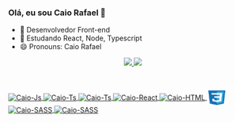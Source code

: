 ### Olá, eu sou Caio Rafael 👋



- 🔭 Desenvolvedor Front-end 
- 🌱 Estudando React, Node, Typescript
- 😄 Pronouns: Caio Rafael

<div align="center">
  <a href="https://github.com/caioRafael">
  <img height="180em" src="https://github-readme-stats.vercel.app/api?username=caioRafael&show_icons=true&theme=tokyonight&include_all_commits=true&count_private=true"/>
  <img height="180em" src="https://github-readme-stats.vercel.app/api/top-langs/?username=caioRafael&layout=compact&langs_count=7&theme=tokyonight"/>
</div>
  
  ##
  
  
<div style="display: inline_block"><br>
  <img align="center" alt="Caio-Js" height="30" width="40" src="https://cdn.jsdelivr.net/gh/devicons/devicon/icons/javascript/javascript-original.svg">
  <img align="center" alt="Caio-Ts" height="30" width="40" src="https://cdn.jsdelivr.net/gh/devicons/devicon/icons/typescript/typescript-original.svg">
  <img align="center" alt="Caio-Ts" height="30" width="40" src="https://cdn.jsdelivr.net/gh/devicons/devicon/icons/nodejs/nodejs-original.svg">
  <img align="center" alt="Caio-React" height="30" width="40" src="https://cdn.jsdelivr.net/gh/devicons/devicon/icons/react/react-original.svg">
  <img align="center" alt="Caio-HTML" height="30" width="40" src="https://cdn.jsdelivr.net/gh/devicons/devicon/icons/html5/html5-original.svg">
  <img align="center" alt="Caio-CSS" height="30" width="40" src="https://raw.githubusercontent.com/devicons/devicon/master/icons/css3/css3-original.svg">
  <img align="center" alt="Caio-SASS" height="30" width="40" src="https://cdn.jsdelivr.net/gh/devicons/devicon/icons/sass/sass-original.svg" />
  <img align="center" alt="Caio-SASS" height="30" width="40" src="https://cdn.jsdelivr.net/gh/devicons/devicon/icons/ubuntu/ubuntu-plain-wordmark.svg" />
  
</div>
  
  ##
